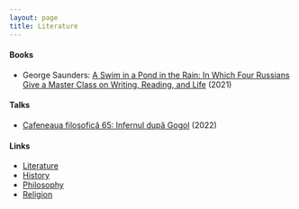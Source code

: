 ```yaml
---
layout: page
title: Literature
---
```

#### Books
* George Saunders: [A Swim in a Pond in the Rain: In Which Four Russians Give a Master Class on Writing, Reading, and Life](https://www.amazon.com/Swim-Pond-Rain-Russians-Writing/dp/1984856022) (2021)

#### Talks
* [Cafeneaua filosofică 65: Infernul după Gogol](https://www.youtube.com/watch?v=oUfvL3bnFQM) (2022)

#### Links
* [Literature](literature.md)
* [History](history.md)
* [Philosophy](philosophy.md)
* [Religion](religion.md)
